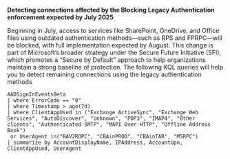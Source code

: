 **Detecting connections affected by the Blocking Legacy Authentication enforcement expected by July 2025**

Beginning in July, access to services like SharePoint, OneDrive, and Office files using outdated authentication methods—such as RPS and FPRPC—will be blocked, with full implementation expected by August. This change is part of Microsoft’s broader strategy under the Secure Future Initiative (SFI), which promotes a “Secure by Default” approach to help organizations maintain a strong baseline of protection.
The following KQL queries will help you to detect remaining connections using the legacy authentication methods


```
AADSignInEventsBeta
| where ErrorCode == "0"
| where Timestamp > ago(7d)
| where ClientAppUsed in ("Exchange ActiveSync", "Exchange Web Services", "AutoDiscover", "Unknown", "POP3", "IMAP4", "Other clients", "Authenticated SMTP", "MAPI Over HTTP", "Offline Address Book")
 or UserAgent in("BAV2ROPC", "CBAinPROD", "CBAinTAR", "MSRPC")
| summarize by AccountDisplayName, IPAddress, AccountUpn, ClientAppUsed, UserAgent
```
